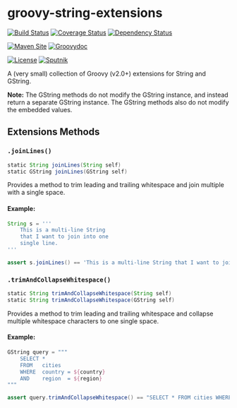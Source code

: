 # groovy-string-extensions
[![Build Status](https://travis-ci.org/rvenutolo/groovy-string-extensions.svg?branch=master)](https://travis-ci.org/rvenutolo/groovy-string-extensions)
[![Coverage Status](https://coveralls.io/repos/github/rvenutolo/groovy-string-extensions/badge.svg?branch=master)](https://coveralls.io/github/rvenutolo/groovy-string-extensions?branch=master)
[![Dependency Status](https://www.versioneye.com/user/projects/57670911276f0f00498e3bca/badge.svg?style=flat)](https://www.versioneye.com/user/projects/57670911276f0f00498e3bca)

[![Maven Site](https://img.shields.io/badge/Maven%20Site-0.1.0--SNAPSHOT-brightgreen.svg)](https://rvenutolo.github.io/groovy-string-extensions/snapshot/)
[![Groovydoc](https://img.shields.io/badge/Groovydoc-0.1.0--SNAPSHOT-blue.svg)](https://rvenutolo.github.io/groovy-string-extensions/snapshot/apidocs/)

[![License](https://img.shields.io/hexpm/l/plug.svg)](https://www.apache.org/licenses/LICENSE-2.0)
[![Sputnik](https://sputnik.ci/conf/badge)](https://sputnik.ci/app#/builds/rvenutolo/groovy-string-extensions)

A (very small) collection of Groovy (v2.0+) extensions for String and GString.

__Note:__ The GString methods do not modify the GString instance, and instead return a separate GString instance. The GString methods also do not modify the embedded values.

## Extensions Methods

### `.joinLines()`

```groovy
static String joinLines(String self)
static GString joinLines(GString self)
```

Provides a method to trim leading and trailing whitespace and join multiple with a single space.

#### Example:

```groovy
String s = '''
    This is a multi-line String
    that I want to join into one
    single line.
'''

assert s.joinLines() == 'This is a multi-line String that I want to join into one single line.'
```

### `.trimAndCollapseWhitespace()`

```groovy
static String trimAndCollapseWhitespace(String self)
static String trimAndCollapseWhitespace(GString self)
```

Provides a method to trim leading and trailing whitespace and collapse multiple whitespace characters to one single space.

#### Example:

```groovy
GString query = """
    SELECT *
    FROM   cities
    WHERE  country = ${country}
    AND    region  = ${region}
"""

assert query.trimAndCollapseWhitespace() == "SELECT * FROM cities WHERE country = ${country} AND region = ${region}"
```
